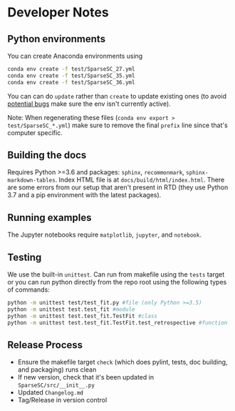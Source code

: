 # Developer Notes 

## Python environments

You can create Anaconda environments using
```bash
conda env create -f test/SparseSC_27.yml
conda env create -f test/SparseSC_35.yml
conda env create -f test/SparseSC_36.yml
```
You can can do `update` rather than `create` to update existing ones (to avoid [potential bugs](https://stackoverflow.com/a/46114295/3429373) make sure the env isn't currently active).

Note: When regenerating these files (`conda env export > test/SparseSC_*.yml`) make sure to remove the final `prefix` line since that's computer specific.

## Building the docs
Requires Python >=3.6 and packages: `sphinx`, `recommonmark`, `sphinx-markdown-tables`.
Index HTML file is at `docs/build/html/index.html`.
There are some errors from our setup that aren't present in RTD (they use Python 3.7 and a pip environment with the latest packages).

## Running examples
The Jupyter notebooks require `matplotlib`, `jupyter`, and `notebook`.

## Testing
We use the built-in `unittest`. Can run from makefile using the `tests` target or you can run python directly from the repo root using the following types of commands:

```bash
python -m unittest test/test_fit.py #file (only Python >=3.5)
python -m unittest test.test_fit #module
python -m unittest test.test_fit.TestFit #class
python -m unittest test.test_fit.TestFit.test_retrospective #function
```


## Release Process
* Ensure the makefile target `check`  (which does pylint, tests, doc building, and packaging) runs clean
* If new version, check that it's been updated in `SparseSC/src/__init__.py`
* Updated `Changelog.md`
* Tag/Release in version control

